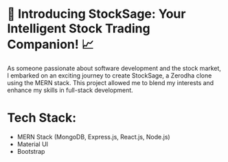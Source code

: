 # 🚀 Introducing StockSage: Your Intelligent Stock Trading Companion! 📈
As someone passionate about software development and the stock market, I embarked on an exciting journey to create StockSage, a Zerodha clone using the MERN stack. This project allowed me to blend my interests and enhance my skills in full-stack development.
# Tech Stack:
- MERN Stack (MongoDB, Express.js, React.js, Node.js)
- Material UI
- Bootstrap


